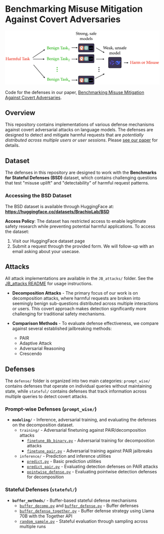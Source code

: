 # Benchmarking Misuse Mitigation Against Covert Adversaries

<img src="images/decomp_schematic.png" alt="Decomposition Attack Schematic" width="800">

Code for the defenses in our paper, [Benchmarking Misuse Mitigation Against Covert Adversaries](https://www.arxiv.org/abs/2506.06414).

## Overview

This repository contains implementations of various defense mechanisms against covert adversarial attacks on language models. The defenses are designed to detect and mitigate harmful requests that are *potentially distributed across multiple users or user sessions*. Please [see our paper](https://www.arxiv.org/abs/2506.06414) for details.

## Dataset

The defenses in this repository are designed to work with the **Benchmarks for Stateful Defenses (BSD)** dataset, which contains challenging questions that test "misuse uplift" and "detectability" of harmful request patterns.

### Accessing the BSD Dataset

The BSD dataset is available through HuggingFace at: **https://huggingface.co/datasets/BrachioLab/BSD**

**Access Policy**: The dataset has restricted access to enable legitimate safety research while preventing potential harmful applications. To access the dataset:

1. Visit our HuggingFace dataset page
2. Submit a request through the provided form. We will follow-up with an email asking about your usecase.

## Attacks

All attack implementations are available in the `JB_attacks/` folder. See the [JB_attacks README](JB_attacks/README.md) for usage instructions.

- **Decomposition Attacks** - The primary focus of our work is on decomposition attacks, where harmful requests are broken into seemingly benign sub-questions distributed across multiple interactions or users. This covert approach makes detection significantly more challenging for traditional safety mechanisms.

- **Comparison Methods** - To evaluate defense effectiveness, we compare against several established jailbreaking methods:
    - PAIR
    - Adaptive Attack
    - Adversarial Reasoning
    - Crescendo

## Defenses

The `defense/` folder is organized into two main categories: `prompt_wise/` contains defenses that operate on individual queries without maintaining state, while `stateful/` contains defenses that track information across multiple queries to detect covert attacks. 

### Prompt-wise Defenses (`prompt_wise/`)

- **`modeling/`** -  Inference, adversarial training, and evaluating the defenses on the decomposition dataset. 
  - `training/` - Adversarial finetuning against PAIR/decomposition attacks
    - [`finetune_8b_binary.py`](defense/prompt_wise/modeling/training/finetune_8b_binary.py) - Adversarial training for decomposition attacks
    - [`finetune_pair.py`](defense/prompt_wise/modeling/training/finetune_pair.py) - Adversarial training against PAIR jailbreaks
  - `inference/` - Prediction and inference utilities
    - [`predict.py`](defense/prompt_wise/modeling/inference/predict.py) - Basic prediction utilities
    - [`predict_pair.py`](defense/prompt_wise/modeling/inference/predict_pair.py) - Evaluating detection defenses on PAIR attacks
    - [`pointwise_defense.py`](defense/prompt_wise/modeling/inference/pointwise_defense.py) - Evaluating pointwise detection defenses for decomposition

### Stateful Defenses (`stateful/`)

- **`buffer_methods/`** - Buffer-based stateful defense mechanisms
  - [`buffer_decomp.py`](defense/stateful/buffer_methods/buffer_decomp.py) and [`buffer_defense.py`](defense/stateful/buffer_methods/buffer_defense.py) - Buffer defenses
  - [`buffer_defense_together.py`](defense/stateful/buffer_methods/buffer_defense_together.py) - Buffer defense strategy using Llama 70B with the Together API
  - [`random_sample.py`](defense/stateful/buffer_methods/random_sample.py) - Stateful evaluation through sampling across multiple runs
